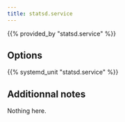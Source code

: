```yaml
---
title: statsd.service
---
```


{{% provided_by "statsd.service" %}}

## Options

{{% systemd_unit "statsd.service" %}}

## Additionnal notes

Nothing here.